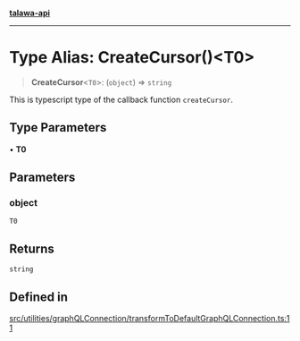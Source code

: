 [**talawa-api**](../../../../README.md)

***

# Type Alias: CreateCursor()\<T0\>

> **CreateCursor**\<`T0`\>: (`object`) => `string`

This is typescript type of the callback function `createCursor`.

## Type Parameters

• **T0**

## Parameters

### object

`T0`

## Returns

`string`

## Defined in

[src/utilities/graphQLConnection/transformToDefaultGraphQLConnection.ts:11](https://github.com/Suyash878/talawa-api/blob/b5a9d8b4a1ea678a3d6f5b710b3721f91a3052fc/src/utilities/graphQLConnection/transformToDefaultGraphQLConnection.ts#L11)
